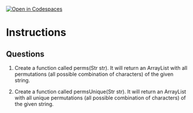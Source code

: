 [![Open in Codespaces](https://classroom.github.com/assets/launch-codespace-2972f46106e565e64193e422d61a12cf1da4916b45550586e14ef0a7c637dd04.svg)](https://classroom.github.com/open-in-codespaces?assignment_repo_id=19079739)
# Instructions  

  ## Questions
1. Create a function called perms(Str str). It will return an ArrayList with all permutations (all possible combination of characters) of the given string.</br>

2. Create a function called permsUnique(Str str). It will return an ArrayList with all unique permutations (all possible combination of characters) of the given string.
